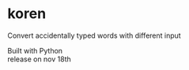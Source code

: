 # koren
Convert accidentally typed words with different input

Built with Python \
release on nov 18th
